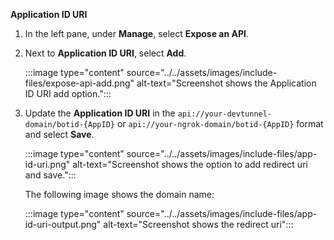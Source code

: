 **Application ID URI**

1. In the left pane, under **Manage**, select **Expose an API**.

1. Next to **Application ID URI**, select **Add**.

   :::image type="content" source="../../assets/images/include-files/expose-api-add.png" alt-text="Screenshot shows the Application ID URI add option.":::

1. Update the **Application ID URI** in the `api://your-devtunnel-domain/botid-{AppID}` or `api://your-ngrok-domain/botid-{AppID}` format and select **Save**.

   :::image type="content" source="../../assets/images/include-files/app-id-uri.png" alt-text="Screenshot shows the option to add redirect uri and save.":::

   The following image shows the domain name:

   :::image type="content" source="../../assets/images/include-files/app-id-uri-output.png" alt-text="Screenshot shows the redirect uri":::
    <!--
       > [!NOTE]
       > If you're using a tunneling service such as ngrok, ensure you update the value whenever your ngrok subdomain changes.
       > For example: `api://f631****.ngrok.io/92c11075-c629-4a1e-ab58-02b4fd4204c2`, where `f631****.ngrok.io` is the new ngrok subdomain name.
    -->  